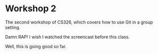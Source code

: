 # Workshop 2

The second workshop of CS326, which covers how to use Git in a group setting.

Damn RAP! I wish I watched the screencast before this class.

Well, this is going good so far.
